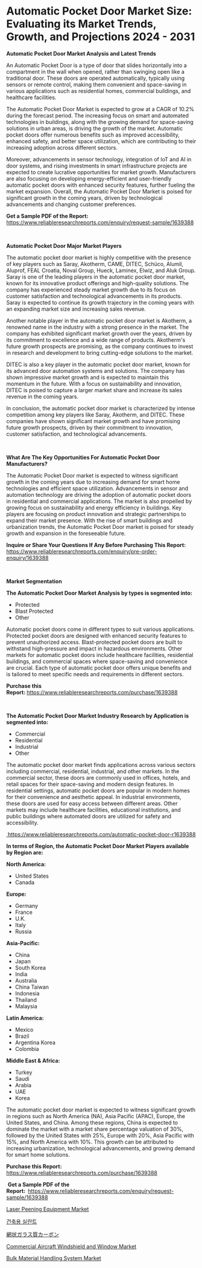 <p><h1>Automatic Pocket Door Market Size: Evaluating its Market Trends, Growth, and Projections 2024 - 2031</h1></p><p><strong>Automatic Pocket Door Market Analysis and Latest Trends</strong></p>
<p><p>An Automatic Pocket Door is a type of door that slides horizontally into a compartment in the wall when opened, rather than swinging open like a traditional door. These doors are operated automatically, typically using sensors or remote control, making them convenient and space-saving in various applications such as residential homes, commercial buildings, and healthcare facilities.</p><p>The Automatic Pocket Door Market is expected to grow at a CAGR of 10.2% during the forecast period. The increasing focus on smart and automated technologies in buildings, along with the growing demand for space-saving solutions in urban areas, is driving the growth of the market. Automatic pocket doors offer numerous benefits such as improved accessibility, enhanced safety, and better space utilization, which are contributing to their increasing adoption across different sectors.</p><p>Moreover, advancements in sensor technology, integration of IoT and AI in door systems, and rising investments in smart infrastructure projects are expected to create lucrative opportunities for market growth. Manufacturers are also focusing on developing energy-efficient and user-friendly automatic pocket doors with enhanced security features, further fueling the market expansion. Overall, the Automatic Pocket Door Market is poised for significant growth in the coming years, driven by technological advancements and changing customer preferences.</p></p>
<p><strong>Get a Sample PDF of the Report:&nbsp;</strong> <a href="https://www.reliableresearchreports.com/enquiry/request-sample/1639388">https://www.reliableresearchreports.com/enquiry/request-sample/1639388</a></p>
<p>&nbsp;</p>
<p><strong>Automatic Pocket Door Major Market Players</strong></p>
<p><p>The automatic pocket door market is highly competitive with the presence of key players such as Saray, Akotherm, CAME, DITEC, Schüco, Alumil, Aluprof, FEAL Croatia, Noval Group, Hueck, Laminex, Elwiz, and Aluk Group. Saray is one of the leading players in the automatic pocket door market, known for its innovative product offerings and high-quality solutions. The company has experienced steady market growth due to its focus on customer satisfaction and technological advancements in its products. Saray is expected to continue its growth trajectory in the coming years with an expanding market size and increasing sales revenue.</p><p>Another notable player in the automatic pocket door market is Akotherm, a renowned name in the industry with a strong presence in the market. The company has exhibited significant market growth over the years, driven by its commitment to excellence and a wide range of products. Akotherm's future growth prospects are promising, as the company continues to invest in research and development to bring cutting-edge solutions to the market.</p><p>DITEC is also a key player in the automatic pocket door market, known for its advanced door automation systems and solutions. The company has shown impressive market growth and is expected to maintain this momentum in the future. With a focus on sustainability and innovation, DITEC is poised to capture a larger market share and increase its sales revenue in the coming years.</p><p>In conclusion, the automatic pocket door market is characterized by intense competition among key players like Saray, Akotherm, and DITEC. These companies have shown significant market growth and have promising future growth prospects, driven by their commitment to innovation, customer satisfaction, and technological advancements.</p></p>
<p>&nbsp;</p>
<p><strong>What Are The Key Opportunities For Automatic Pocket Door Manufacturers?</strong></p>
<p><p>The Automatic Pocket Door market is expected to witness significant growth in the coming years due to increasing demand for smart home technologies and efficient space utilization. Advancements in sensor and automation technology are driving the adoption of automatic pocket doors in residential and commercial applications. The market is also propelled by growing focus on sustainability and energy efficiency in buildings. Key players are focusing on product innovation and strategic partnerships to expand their market presence. With the rise of smart buildings and urbanization trends, the Automatic Pocket Door market is poised for steady growth and expansion in the foreseeable future.</p></p>
<p><strong>Inquire or Share Your Questions If Any Before Purchasing This Report:</strong> <a href="https://www.reliableresearchreports.com/enquiry/pre-order-enquiry/1639388">https://www.reliableresearchreports.com/enquiry/pre-order-enquiry/1639388</a></p>
<p>&nbsp;</p>
<p><strong>Market Segmentation</strong></p>
<p><strong>The Automatic Pocket Door Market Analysis by types is segmented into:</strong></p>
<p><ul><li>Protected</li><li>Blast Protected</li><li>Other</li></ul></p>
<p><p>Automatic pocket doors come in different types to suit various applications. Protected pocket doors are designed with enhanced security features to prevent unauthorized access. Blast-protected pocket doors are built to withstand high-pressure and impact in hazardous environments. Other markets for automatic pocket doors include healthcare facilities, residential buildings, and commercial spaces where space-saving and convenience are crucial. Each type of automatic pocket door offers unique benefits and is tailored to meet specific needs and requirements in different sectors.</p></p>
<p><strong>Purchase this Report:&nbsp;</strong><a href="https://www.reliableresearchreports.com/purchase/1639388">https://www.reliableresearchreports.com/purchase/1639388</a></p>
<p>&nbsp;</p>
<p><strong>The Automatic Pocket Door Market Industry Research by Application is segmented into:</strong></p>
<p><ul><li>Commercial</li><li>Residential</li><li>Industrial</li><li>Other</li></ul></p>
<p><p>The automatic pocket door market finds applications across various sectors including commercial, residential, industrial, and other markets. In the commercial sector, these doors are commonly used in offices, hotels, and retail spaces for their space-saving and modern design features. In residential settings, automatic pocket doors are popular in modern homes for their convenience and aesthetic appeal. In industrial environments, these doors are used for easy access between different areas. Other markets may include healthcare facilities, educational institutions, and public buildings where automated doors are utilized for safety and accessibility.</p></p>
<p><a href="https://www.reliableresearchreports.com/automatic-pocket-door-r1639388">&nbsp;https://www.reliableresearchreports.com/automatic-pocket-door-r1639388</a></p>
<p><strong>In terms of Region, the Automatic Pocket Door Market Players available by Region are:</strong></p>
<p>
    <p> <strong> North America: </strong>
        <ul>
            <li>United States</li>
            <li>Canada</li>
        </ul>
        </p> 
    <p> <strong> Europe: </strong>
        <ul>
            <li>Germany</li>
            <li>France</li>
            <li>U.K.</li>
            <li>Italy</li>
            <li>Russia</li>
        </ul>
        </p> 
    <p> <strong> Asia-Pacific: </strong>
        <ul>
            <li>China</li>
            <li>Japan</li>
            <li>South Korea</li>
            <li>India</li>
            <li>Australia</li>
            <li>China Taiwan</li>
            <li>Indonesia</li>
            <li>Thailand</li>
            <li>Malaysia</li>
        </ul>
        </p> 
    <p> <strong> Latin America: </strong>
        <ul>
            <li>Mexico</li>
            <li>Brazil</li>
            <li>Argentina Korea</li>
            <li>Colombia</li>
        </ul>
        </p> 
    <p> <strong> Middle East & Africa: </strong>
        <ul>
            <li>Turkey</li>
            <li>Saudi</li>
            <li>Arabia</li>
            <li>UAE</li>
            <li>Korea</li>
        </ul>
    </p>
    </p>
<p><p>The automatic pocket door market is expected to witness significant growth in regions such as North America (NA), Asia Pacific (APAC), Europe, the United States, and China. Among these regions, China is expected to dominate the market with a market share percentage valuation of 30%, followed by the United States with 25%, Europe with 20%, Asia Pacific with 15%, and North America with 10%. This growth can be attributed to increasing urbanization, technological advancements, and growing demand for smart home solutions.</p></p>
<p><strong>Purchase this Report: </strong><a href="https://www.reliableresearchreports.com/purchase/1639388">https://www.reliableresearchreports.com/purchase/1639388</a></p>
<p>&nbsp;<strong>Get a Sample PDF of the Report:&nbsp;&nbsp;</strong><a href="https://www.reliableresearchreports.com/enquiry/request-sample/1639388">https://www.reliableresearchreports.com/enquiry/request-sample/1639388</a></p>
<p><strong></strong></p>
<p><p><a href="https://github.com/lubmix/Market-Research-Report-List-2/blob/main/laser-peening-equipment-market.md">Laser Peening Equipment Market</a></p><p><a href="https://github.com/vsckjg50460/Market-Research-Report-List-1/blob/main/163127232838.md">건축용 실란트</a></p><p><a href="https://github.com/andym141978/Market-Research-Report-List-1/blob/main/720102735823.md">網状ガラス質カーボン</a></p><p><a href="https://issuu.com/reportprime-2/docs/commercial-aircraft-windshield-and-window-market-s">Commercial Aircraft Windshield and Window Market</a></p><p><a href="https://www.linkedin.com/pulse/bulk-material-handling-system-market-size-outlook-forecast-2024-c08if?trackingId=1vs0XWQE5aESjeo0hldAog%3D%3D">Bulk Material Handling System Market</a></p></p>